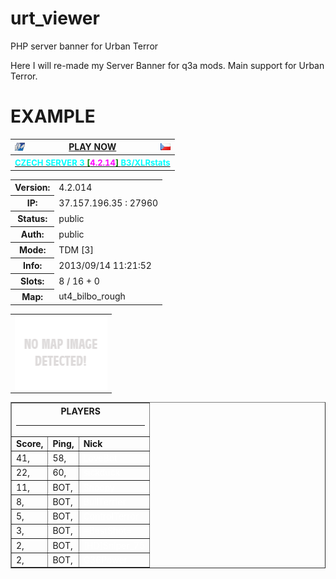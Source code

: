 urt_viewer
===========

PHP server banner for Urban Terror

Here I will re-made my Server Banner for q3a mods.
Main support for Urban Terror.

EXAMPLE
===========
<table width='150' cellpadding='1' cellspacing='0' class='statusbanner' border='0'> 
<tr><th><img align='left' src='game_icon/game_q3urt42.png' alt=q3urt42></th> 
<th><center><a href="urt://37.157.196.35:27960" target="_blank" >PLAY NOW</a></center></th> 
<th><img align='right' src='flags/cz.png' alt=cz></th></tr> 
<tr><th colspan='3'><a href='http://www.urbanterror.info/servers/37.157.196.35:27960/' target='_blank'><center><span style='font-size:13px'><font style='color:cyan'>CZECH SERVER 3 </font><font style='color:green'>[</font><font style='color:magenta'>4.2.14</font><font style='color:green'>] </font><font style='color:cyan'>B3/XLRstats</font></span></center></a></th></tr> 
</table> 
<table width='150' cellpadding='1' cellspacing='0' class='statusbanner' border='0'> 
<tr><th>Version:</th><td>4.2.014</td></tr> 
<tr><th>IP:</th><td>37.157.196.35 : 27960</td></tr> 
<tr><th>Status:</th><td>public</td></tr> 
<tr><th>Auth:</th><td>public</td></tr> 
<tr><th>Mode:</th><td>TDM [3]</td></tr> 
<tr><th>Info:</th><td>2013/09/14 11:21:52</tr> 
<tr><th>Slots:</th><td> 8 / 16 + 0 </td></tr> 
<tr><th>Map:</th><td>ut4_bilbo_rough</td></tr> 
</table> 
<table width='150' cellpadding='1' cellspacing='0' class='statusbanner' border='0'> 
<tr><td colspan='2'><img align='center' width='148' height='120' alt='no.png' src='levelshots/no.png'  class='statusbanner'></td></tr> 
</table> 
<table width='150' border='1' cellpadding='1' cellspacing='0' class='statusbanner'> 
<tr><th colspan='3'><center>PLAYERS</center><hr></th></tr> 
<tr><td><b> Score, </b></td><td><b> Ping, </b></td><td><b>Nick</b></td></tr> 
<tr><td>41,</td><td>58,</td><td><font style='color:white'>LoveBot</font></td></tr> 
<tr><td>22,</td><td>60,</td><td><font style='color:white'>sickduck</font></td></tr> 
<tr><td>11,</td><td>BOT,</td><td><font style='color:white'>Snoopy</font></td></tr> 
<tr><td>8,</td><td>BOT,</td><td><font style='color:white'>BullTerrier</font></td></tr> 
<tr><td>5,</td><td>BOT,</td><td><font style='color:white'>ControlTerror</font></td></tr> 
<tr><td>3,</td><td>BOT,</td><td><font style='color:white'>=BestShot=</font></td></tr> 
<tr><td>2,</td><td>BOT,</td><td><font style='color:white'>[HD]Sniper_75</font></td></tr> 
<tr><td>2,</td><td>BOT,</td><td><font style='color:white'>G36Power</font></td></tr> 
</table> 